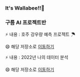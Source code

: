 ### It's Wallabee!!🦘

### 구름 AI 프로젝트반

⚡ 내용 : 호주 강우량 예측 프로젝트 ☂ <br>

😄 해당 저장소로 [이동하기](https://github.com/Wallabee22/AI_goorm/tree/main/Rain_in_Australia_Pilot_Project) 

⚡ 내용 : 2022년 나의 데이터 분석 <br>

😄 해당 저장소로 [이동하기](https://github.com/Wallabee22/AI_goorm/tree/main/MyDataAnalysis_2022) 






<!--
**Wallabee22/Wallabee22** is a ✨ _special_ ✨ repository because its `README.md` (this file) appears on your GitHub profile.

Here are some ideas to get you started:

- 🔭 I’m currently working on ...
- 🌱 I’m currently learning ...
- 👯 I’m looking to collaborate on ...
- 🤔 I’m looking for help with ...
- 💬 Ask me about ...
- 📫 How to reach me: ...
- 😄 Pronouns: ...
- ⚡ Fun fact: ...
-->
